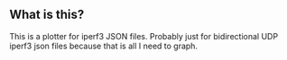## What is this?

This is a plotter for iperf3 JSON files. Probably just for bidirectional UDP iperf3 json files because that is all I need to graph. 